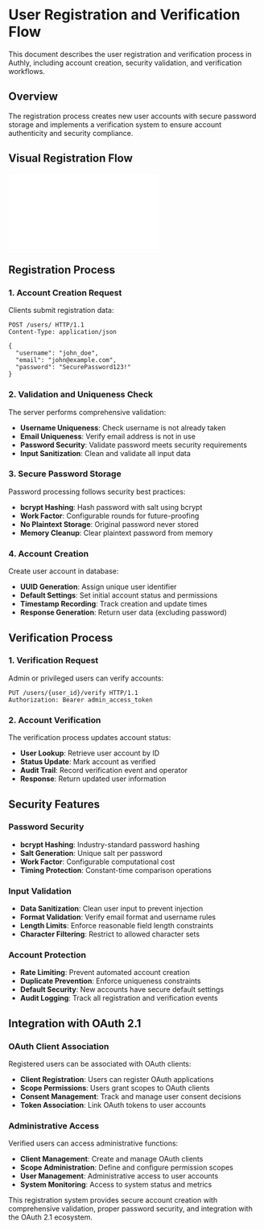 # User Registration and Verification Flow

This document describes the user registration and verification process in Authly, including account creation, security validation, and verification workflows.

## Overview

The registration process creates new user accounts with secure password storage and implements a verification system to ensure account authenticity and security compliance.

## Visual Registration Flow

![User Registration and Verification Flow](user-registration-and-verification-flow.mmd)

## Registration Process

### 1. Account Creation Request
Clients submit registration data:

```http
POST /users/ HTTP/1.1
Content-Type: application/json

{
  "username": "john_doe",
  "email": "john@example.com", 
  "password": "SecurePassword123!"
}
```

### 2. Validation and Uniqueness Check
The server performs comprehensive validation:
- **Username Uniqueness**: Check username is not already taken
- **Email Uniqueness**: Verify email address is not in use
- **Password Security**: Validate password meets security requirements
- **Input Sanitization**: Clean and validate all input data

### 3. Secure Password Storage
Password processing follows security best practices:
- **bcrypt Hashing**: Hash password with salt using bcrypt
- **Work Factor**: Configurable rounds for future-proofing
- **No Plaintext Storage**: Original password never stored
- **Memory Cleanup**: Clear plaintext password from memory

### 4. Account Creation
Create user account in database:
- **UUID Generation**: Assign unique user identifier
- **Default Settings**: Set initial account status and permissions
- **Timestamp Recording**: Track creation and update times
- **Response Generation**: Return user data (excluding password)

## Verification Process

### 1. Verification Request
Admin or privileged users can verify accounts:

```http
PUT /users/{user_id}/verify HTTP/1.1
Authorization: Bearer admin_access_token
```

### 2. Account Verification
The verification process updates account status:
- **User Lookup**: Retrieve user account by ID
- **Status Update**: Mark account as verified
- **Audit Trail**: Record verification event and operator
- **Response**: Return updated user information

## Security Features

### Password Security
- **bcrypt Hashing**: Industry-standard password hashing
- **Salt Generation**: Unique salt per password
- **Work Factor**: Configurable computational cost
- **Timing Protection**: Constant-time comparison operations

### Input Validation
- **Data Sanitization**: Clean user input to prevent injection
- **Format Validation**: Verify email format and username rules
- **Length Limits**: Enforce reasonable field length constraints
- **Character Filtering**: Restrict to allowed character sets

### Account Protection
- **Rate Limiting**: Prevent automated account creation
- **Duplicate Prevention**: Enforce uniqueness constraints
- **Default Security**: New accounts have secure default settings
- **Audit Logging**: Track all registration and verification events

## Integration with OAuth 2.1

### OAuth Client Association
Registered users can be associated with OAuth clients:
- **Client Registration**: Users can register OAuth applications
- **Scope Permissions**: Users grant scopes to OAuth clients
- **Consent Management**: Track and manage user consent decisions
- **Token Association**: Link OAuth tokens to user accounts

### Administrative Access
Verified users can access administrative functions:
- **Client Management**: Create and manage OAuth clients
- **Scope Administration**: Define and configure permission scopes
- **User Management**: Administrative access to user accounts
- **System Monitoring**: Access to system status and metrics

This registration system provides secure account creation with comprehensive validation, proper password security, and integration with the OAuth 2.1 ecosystem.
